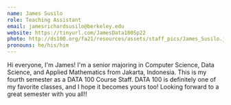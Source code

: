 ```yaml
---
name: James Susilo
role: Teaching Assistant
email: jamesrichardsusilo@berkeley.edu
website: https://tinyurl.com/JamesData100Sp22
photo: http://ds100.org/fa21/resources/assets/staff_pics/James_Susilo.jpg
pronouns: he/his/him
---
```

Hi everyone, I'm James! I'm a senior majoring in Computer Science, Data Science, and Applied Mathematics from Jakarta, Indonesia. This is my fourth semester as a DATA 100 Course Staff. DATA 100 is definitely one of my favorite classes, and I hope it becomes yours too! Looking forward to a great semester with you all!!
